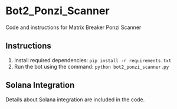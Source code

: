 # Bot2_Ponzi_Scanner

Code and instructions for Matrix Breaker Ponzi Scanner

## Instructions

1. Install required dependencies: `pip install -r requirements.txt`
2. Run the bot using the command: `python bot2_ponzi_scanner.py`

## Solana Integration

Details about Solana integration are included in the code.
